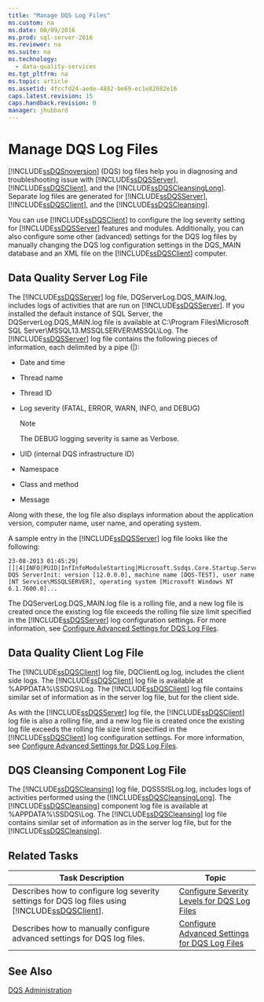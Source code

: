 ```yaml
---
title: "Manage DQS Log Files"
ms.custom: na
ms.date: 08/09/2016
ms.prod: sql-server-2016
ms.reviewer: na
ms.suite: na
ms.technology: 
  - data-quality-services
ms.tgt_pltfrm: na
ms.topic: article
ms.assetid: 4fccfd24-aede-4882-be69-ec1e82682e16
caps.latest.revision: 15
caps.handback.revision: 0
manager: jhubbard
---
```

# Manage DQS Log Files
[!INCLUDE[ssDQSnoversion](../../Topics/TopicNameContainA/tokens/ssDQSnoversion_md.md)] (DQS) log files help you in diagnosing and troubleshooting issue with [!INCLUDE[ssDQSServer](../../Topics/TopicNameContainA/tokens/ssDQSServer_md.md)], [!INCLUDE[ssDQSClient](../../Topics/TopicNameContainA/tokens/ssDQSClient_md.md)], and the [!INCLUDE[ssDQSCleansingLong](../../Topics/TopicNameNotContainA/tokens/ssDQSCleansingLong_md.md)]. Separate log files are generated for [!INCLUDE[ssDQSServer](../../Topics/TopicNameContainA/tokens/ssDQSServer_md.md)], [!INCLUDE[ssDQSClient](../../Topics/TopicNameContainA/tokens/ssDQSClient_md.md)], and the [!INCLUDE[ssDQSCleansing](../../Topics/TopicNameNotContainA/tokens/ssDQSCleansing_md.md)].  
  
 You can use [!INCLUDE[ssDQSClient](../../Topics/TopicNameContainA/tokens/ssDQSClient_md.md)] to configure the log severity setting for [!INCLUDE[ssDQSServer](../../Topics/TopicNameContainA/tokens/ssDQSServer_md.md)] features and modules. Additionally, you can also configure some other (advanced) settings for the DQS log files by manually changing the DQS log configuration settings in the DQS_MAIN database and an XML file on the [!INCLUDE[ssDQSClient](../../Topics/TopicNameContainA/tokens/ssDQSClient_md.md)] computer.  
  
##  <a name="DQSServer"></a> Data Quality Server Log File  
 The [!INCLUDE[ssDQSServer](../../Topics/TopicNameContainA/tokens/ssDQSServer_md.md)] log file, DQServerLog.DQS_MAIN.log, includes logs of activities that are run on [!INCLUDE[ssDQSServer](../../Topics/TopicNameContainA/tokens/ssDQSServer_md.md)]. If you installed the default instance of SQL Server, the DQServerLog.DQS_MAIN.log file is available at C:\Program Files\Microsoft SQL Server\MSSQL13.MSSQLSERVER\MSSQL\Log. The [!INCLUDE[ssDQSServer](../../Topics/TopicNameContainA/tokens/ssDQSServer_md.md)] log file contains the following pieces of information, each delimited by a pipe (&#124;):  
  
-   Date and time  
  
-   Thread name  
  
-   Thread ID  
  
-   Log severity (FATAL, ERROR, WARN, INFO, and DEBUG)  
  
    > [!NOTE]  
    >  The DEBUG logging severity is same as Verbose.  
  
-   UID (internal DQS infrastructure ID)  
  
-   Namespace  
  
-   Class and method  
  
-   Message  
  
 Along with these, the log file also displays information about the application version, computer name, user name, and operating system.  
  
 A sample entry in the [!INCLUDE[ssDQSServer](../../Topics/TopicNameContainA/tokens/ssDQSServer_md.md)] log file looks like the following:  
  
```  
23-08-2013 01:45:29|[]|4|INFO|PUID|InfInfoModuleStarting|Microsoft.Ssdqs.Core.Startup.ServerInit|Starting DQS ServerInit: version [12.0.0.0], machine name [DQS-TEST], user name [NT Service\MSSQLSERVER], operating system [Microsoft Windows NT 6.1.7600.0]...  
```  
  
 The DQServerLog.DQS_MAIN.log file is a rolling file, and a new log file is created once the existing log file exceeds the rolling file size limit specified in the [!INCLUDE[ssDQSServer](../../Topics/TopicNameContainA/tokens/ssDQSServer_md.md)] log configuration settings. For more information, see [Configure Advanced Settings for DQS Log Files](../../Topics/TopicNameNotContainA/Configure-Advanced-Settings-for-DQS-Log-Files.md).  
  
##  <a name="DQSClient"></a> Data Quality Client Log File  
 The [!INCLUDE[ssDQSClient](../../Topics/TopicNameContainA/tokens/ssDQSClient_md.md)] log file, DQClientLog.log, includes the client side logs. The [!INCLUDE[ssDQSClient](../../Topics/TopicNameContainA/tokens/ssDQSClient_md.md)] log file is available at %APPDATA%\SSDQS\Log. The [!INCLUDE[ssDQSClient](../../Topics/TopicNameContainA/tokens/ssDQSClient_md.md)] log file contains similar set of information as in the server log file, but for the client side.  
  
 As with the [!INCLUDE[ssDQSServer](../../Topics/TopicNameContainA/tokens/ssDQSServer_md.md)] log file, the [!INCLUDE[ssDQSClient](../../Topics/TopicNameContainA/tokens/ssDQSClient_md.md)] log file is also a rolling file, and a new log file is created once the existing log file exceeds the rolling file size limit specified in the [!INCLUDE[ssDQSClient](../../Topics/TopicNameContainA/tokens/ssDQSClient_md.md)] log configuration settings. For more information, see [Configure Advanced Settings for DQS Log Files](../../Topics/TopicNameNotContainA/Configure-Advanced-Settings-for-DQS-Log-Files.md).  
  
##  <a name="DQSCleansing"></a> DQS Cleansing Component Log File  
 The [!INCLUDE[ssDQSCleansing](../../Topics/TopicNameNotContainA/tokens/ssDQSCleansing_md.md)] log file, DQSSSISLog.log, includes logs of activities performed using the [!INCLUDE[ssDQSCleansingLong](../../Topics/TopicNameNotContainA/tokens/ssDQSCleansingLong_md.md)]. The [!INCLUDE[ssDQSCleansing](../../Topics/TopicNameNotContainA/tokens/ssDQSCleansing_md.md)] component log file is available at %APPDATA%\SSDQS\Log. The [!INCLUDE[ssDQSCleansing](../../Topics/TopicNameNotContainA/tokens/ssDQSCleansing_md.md)] log file contains similar set of information as in the server log file, but for the [!INCLUDE[ssDQSCleansing](../../Topics/TopicNameNotContainA/tokens/ssDQSCleansing_md.md)].  
  
##  <a name="RT"></a> Related Tasks  
  
|Task Description|Topic|  
|----------------------|-----------|  
|Describes how to configure log severity settings for DQS log files using [!INCLUDE[ssDQSClient](../../Topics/TopicNameContainA/tokens/ssDQSClient_md.md)].|[Configure Severity Levels for DQS Log Files](../../Topics/TopicNameNotContainA/Configure-Severity-Levels-for-DQS-Log-Files.md)|  
|Describes how to manually configure advanced settings for DQS log files.|[Configure Advanced Settings for DQS Log Files](../../Topics/TopicNameNotContainA/Configure-Advanced-Settings-for-DQS-Log-Files.md)|  
  
## See Also  
 [DQS Administration](../../Topics/TopicNameNotContainA/DQS-Administration.md)